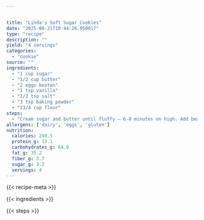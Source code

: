 ```yaml
---


title: "Linda's Soft Sugar Cookies"
date: "2025-08-21T10:44:26.950017"
type: "recipe"
description: ""
yield: "4 servings"
categories:
  - "cookie"
source: ""
ingredients:
  - "1 cup sugar"
  - "1/2 cup butter"
  - "2 eggs beaten"
  - "1 tsp vanilla"
  - "1/2 tsp salt"
  - "3 tsp baking powder"
  - "23/4 cup flour"
steps:
  - "Cream sugar and butter until fluffy – 6-8 minutes on high. Add beaten eggs and vanilla. Mix in salt, baking powder and flour. Mix until blended. Roll cookie dough to ⅛\" thickness. Cut out with desire cookie cutters. Add sprinkles if desired. Place on ungreased cookie sheet. Bake at 400° for 7 minutes or less. Cool on cookie sheet for 1 minute, transfer to wire racks. May frost if desired."
allergens: ['dairy', 'eggs', 'gluten']
nutrition:
  calories: 249.5
  protein_g: 13.1
  carbohydrates_g: 64.9
  fat_g: 35.2
  fiber_g: 3.7
  sugar_g: 3.2
  servings: 4
---
```


{{< recipe-meta >}}

{{< ingredients >}}

{{< steps >}}
